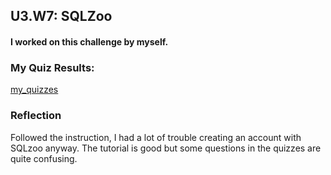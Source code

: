 ## U3.W7: SQLZoo

#### I worked on this challenge by myself.



### My Quiz Results:

[my_quizzes](https://github.com/lienha/phase_0_unit_3/master/week_7/imgs/my_quizzes.jpg)



### Reflection
Followed the instruction, I had a lot of trouble creating an account with SQLzoo anyway. The tutorial is good but some questions in the quizzes are quite confusing.